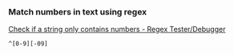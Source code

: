 ### Match numbers in text using regex 


[Check if a string only contains numbers - Regex Tester/Debugger](https://www.regextester.com/21 "Check if a string only contains numbers - Regex Tester/Debugger")


 

```regex
^[0-9][-09]
```
